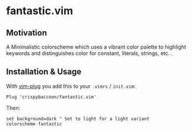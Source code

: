 
# fantastic.vim

## Motivation

A Minimalistic colorscheme which uses a vibrant color palette to highlight
keywords and distinguishes color for constant, literals, strings, etc. .

<!-- TODO #1 Add screenshots @CrispyBaccoon -->

## Installation & Usage

With [vim-plug](https://github.com/junegunn/vim-plug) you add this to your `.vimrc` / `init.vim`:

```Vim
Plug 'crispybaccoon/fantastic.vim'
```

Then:

```Vim
set background=dark " Set to light for a light variant
colorscheme fantastic
```

